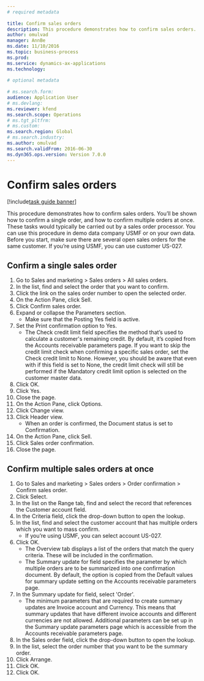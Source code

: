 ```yaml
--- 
# required metadata 
 
title: Confirm sales orders
description: This procedure demonstrates how to confirm sales orders. 
author: omulvad
manager: AnnBe 
ms.date: 11/10/2016
ms.topic: business-process 
ms.prod:  
ms.service: dynamics-ax-applications 
ms.technology:  
 
# optional metadata 
 
# ms.search.form:   
audience: Application User 
# ms.devlang:  
ms.reviewer: kfend
ms.search.scope: Operations 
# ms.tgt_pltfrm:  
# ms.custom:  
ms.search.region: Global
# ms.search.industry: 
ms.author: omulvad
ms.search.validFrom: 2016-06-30 
ms.dyn365.ops.version: Version 7.0.0 
---
```

# Confirm sales orders

[!include[task guide banner](../../includes/task-guide-banner.md)]

This procedure demonstrates how to confirm sales orders. You’ll be shown how to confirm a single order, and how to confirm multiple orders at once. These tasks would typically be carried out by a sales order processor. You can use this procedure in demo data company USMF or on your own data. Before you start, make sure there are several open sales orders for the same customer. If you’re using USMF, you can use customer US-027.


## Confirm a single sales order
1. Go to Sales and marketing > Sales orders > All sales orders.
2. In the list, find and select the order that you want to confirm.
3. Click the link on the sales order number to open the selected order.
4. On the Action Pane, click Sell.
5. Click Confirm sales order.
6. Expand or collapse the Parameters section.
    * Make sure that the Posting Yes field is active.  
7. Set the Print confirmation option to Yes.
    * The Check credit limit field specifies the method that’s used to calculate a customer's remaining credit. By default, it’s copied from the Accounts receivable parameters page. If you want to skip the credit limit check when confirming a specific sales order, set the Check credit limit to None. However, you should be aware that even with if this field is set to None, the credit limit check will still be performed if the Mandatory credit limit option is selected on the customer master data.  
8. Click OK.
9. Click Yes.
10. Close the page.
11. On the Action Pane, click Options.
12. Click Change view.
13. Click Header view.
    * When an order is confirmed, the Document status is set to Confirmation.  
14. On the Action Pane, click Sell.
15. Click Sales order confirmation.
16. Close the page.

## Confirm multiple sales orders at once
1. Go to Sales and marketing > Sales orders > Order confirmation > Confirm sales order.
2. Click Select.
3. In the list on the Range tab, find and select the record that references the Customer account field.
4. In the Criteria field, click the drop-down button to open the lookup.
5. In the list, find and select the customer account that has multiple orders which you want to mass confirm.
    * If you’re using USMF, you can select account US-027.  
6. Click OK.
    * The Overview tab displays a list of the orders that match the query criteria. These will be included in the confirmation.  
    * The Summary update for field specifies the parameter by which multiple orders are to be summarized into one confirmation document. By default, the option is copied from the Default values for summary update setting on the Accounts receivable parameters page.  
7. In the Summary update for field, select 'Order'.
    * The minimum parameters that are required to create summary updates are Invoice account and Currency. This means that summary updates that have different invoice accounts and different currencies are not allowed. Additional parameters can be set up in the Summary update parameters page which is accessible from the Accounts receivable parameters page.  
8. In the Sales order field, click the drop-down button to open the lookup.
9. In the list, select the order number that you want to be the summary order.
10. Click Arrange.
11. Click OK.
12. Click OK.


